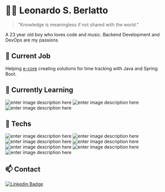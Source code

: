 # :mage_man: Leonardo S. Berlatto
> "Knowledge is meaningless if not shared with the world."
>
A 23 year old boy who loves code and music.
Backend Development and DevOps are my passions

## 📍 Current Job 
Helping [e-core](https://www.e-core.com/na-en/) creating solutions for time tracking with Java and Spring Boot.

## 🌱 Currently Learning
![enter image description here](https://img.shields.io/badge/Kotlin%20-563dac.svg?&style=for-the-badge&logo=Kotlin&logoColor=white)
![enter image description here](https://img.shields.io/badge/-Go-00aed8.svg?&style=for-the-badge&logo=Go&logoColor=white)
![enter image description here](https://img.shields.io/badge/-Kubernetes-326ee5?style=for-the-badge&logo=Kubernetes&logoColor=white)


## 🔭 Techs 
![enter image description here](https://img.shields.io/badge/-Java-f1941c?style=for-the-badge&logo=Java&logoColor=white)
![enter image description here](https://img.shields.io/badge/-Spring-6DB33F?style=for-the-badge&logo=Spring&logoColor=white)
![enter image description here](https://img.shields.io/badge/-Python-3776ab?style=for-the-badge&logo=Python&logoColor=white)
![enter image description here](https://img.shields.io/badge/-Javascript-F7DF1E?style=for-the-badge&logo=JavaScript&logoColor=black)
![enter image description here](https://img.shields.io/badge/-React-61DAFB?style=for-the-badge&logo=React&logoColor=white) 
![enter image description here](https://img.shields.io/badge/-NodeJS-339933?style=for-the-badge&logo=Node.JS&logoColor=white)
![enter image description here](https://img.shields.io/badge/-Docker-2496ed?style=for-the-badge&logo=Docker&logoColor=white)

## 📫 Contact
[![Linkedin Badge](https://img.shields.io/badge/-LinkedIn-blue?style=for-the-badge&logo=Linkedin&logoColor=white&link=https://www.linkedin.com/public-profile/in/leonardo-berlatto-b1a654159)](https://www.linkedin.com/public-profile/in/leonardo-berlatto-b1a654159)

